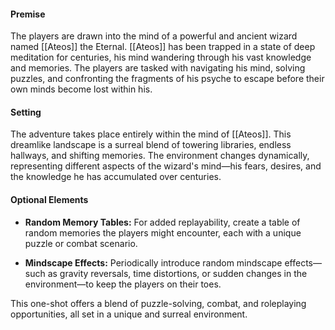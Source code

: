 #### **Premise**

The players are drawn into the mind of a powerful and ancient wizard named [[Ateos]] the Eternal. [[Ateos]] has been trapped in a state of deep meditation for centuries, his mind wandering through his vast knowledge and memories. The players are tasked with navigating his mind, solving puzzles, and confronting the fragments of his psyche to escape before their own minds become lost within his.

#### **Setting**

The adventure takes place entirely within the mind of [[Ateos]]. This dreamlike landscape is a surreal blend of towering libraries, endless hallways, and shifting memories. The environment changes dynamically, representing different aspects of the wizard's mind—his fears, desires, and the knowledge he has accumulated over centuries.

#### **Optional Elements**

- **Random Memory Tables:** For added replayability, create a table of random memories the players might encounter, each with a unique puzzle or combat scenario.
    
- **Mindscape Effects:** Periodically introduce random mindscape effects—such as gravity reversals, time distortions, or sudden changes in the environment—to keep the players on their toes.
    

This one-shot offers a blend of puzzle-solving, combat, and roleplaying opportunities, all set in a unique and surreal environment.